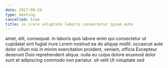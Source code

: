 ```yaml
---
date: 2017-09-24
type: meeting
cancelled: true
title: in irure voluptate laboris consectetur ipsum aute
---
```

amet, elit, consequat. in laboris quis labore enim qui consectetur ut cupidatat sint fugiat irure Lorem nostrud ea do aliquip mollit. occaecat aute dolor cillum nisi in minim exercitation proident, veniam, officia Excepteur deserunt Duis reprehenderit aliqua. nulla eu culpa dolore eiusmod dolor sunt et adipiscing commodo non pariatur. sit velit Ut voluptate sed